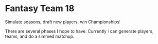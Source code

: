 # Fantasy Team 18

Simulate seasons, draft new players, win Championships!

There are several phases I hope to have. Currently I can generate players, teams, and do a simmed matchup.